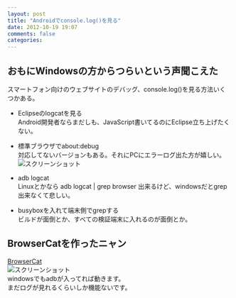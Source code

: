 ```yaml
---
layout: post
title: "Androidでconsole.log()を見る"
date: 2012-10-19 19:07
comments: false
categories: 
---
```

## おもにWindowsの方からつらいという声聞こえた
スマートフォン向けのウェブサイトのデバッグ、console.log()を見る方法いくつかある。  

- Eclipseのlogcatを見る  
Android開発者ならまだしも、JavaScript書いてるのにEclipse立ち上げたくない。  

- 標準ブラウザでabout:debug  
対応してないバージョンもある。それにPCにエラーログ出た方が嬉しい。  
![スクリーンショット](http://dl.dropbox.com/u/54255753/blog/201210/%E3%82%B9%E3%82%AF%E3%83%AA%E3%83%BC%E3%83%B3%E3%82%B7%E3%83%A7%E3%83%83%E3%83%88%202012-10-19%2019.29.40.png)  

- adb logcat  
Linuxとかなら adb logcat | grep browser 出来るけど、windowsだとgrep出来なくて悲しい。

- busyboxを入れて端末側でgrepする  
ビルドが面倒とか、すべての検証端末に入れるのが面倒とか。

## BrowserCatを作ったニャン
[BrowserCat](https://github.com/takiguchi0817/BrowserCat)  
![スクリーンショット](http://dl.dropbox.com/u/54255753/blog/201210/%E3%82%B9%E3%82%AF%E3%83%AA%E3%83%BC%E3%83%B3%E3%82%B7%E3%83%A7%E3%83%83%E3%83%88%202012-10-19%2020.22.30.png)  
windowsでもadbが入ってれば動きます。  
まだログが見れるくらいしか機能ないです。  
